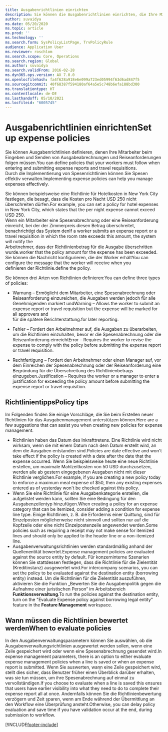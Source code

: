 ```yaml
---
title: Ausgabenrichtlinien einrichten
description: Sie können die Ausgabenrichtlinien einrichten, die Ihre Mitarbeiter beim Eingeben und Senden von Spesenabrechnungen und Reiseanforderungen in Microsoft Dynamics 365 Finance befolgen müssen.
author: suvaidya
ms.date: 05/20/2020
ms.topic: article
ms.prod: ''
ms.technology: ''
ms.search.form: SysPolicyListPage, TrvPolicyRule
audience: Application User
ms.reviewer: roschlom
ms.search.scope: Core, Operations
ms.search.region: Global
ms.author: suvaidya
ms.search.validFrom: 2016-02-28
ms.dyn365.ops.version: AX 7.0.0
ms.openlocfilehash: fa4f628a918e6e099a723ed05994f63d6ad847f5
ms.sourcegitcommit: 40f68387f594180af64a5e5c748b6efa188bd300
ms.translationtype: HT
ms.contentlocale: de-DE
ms.lasthandoff: 05/10/2021
ms.locfileid: "6005745"
---
```

# <a name="set-up-expense-policies"></a><span data-ttu-id="00c4a-103">Ausgabenrichtlinien einrichten</span><span class="sxs-lookup"><span data-stu-id="00c4a-103">Set up expense policies</span></span>

<span data-ttu-id="00c4a-104">Sie können Ausgabenrichtlinien definieren, denen Ihre Mitarbeiter beim Eingeben und Senden von Ausgabeabrechnungen und Reiseanforderungen folgen müssen.</span><span class="sxs-lookup"><span data-stu-id="00c4a-104">You can define policies that your workers must follow when entering and submitting expense reports and travel requisitions.</span></span>         
<span data-ttu-id="00c4a-105">Durch die Implementierung von Spesenrichtlinien können Sie Spesen effektiv verwalten.</span><span class="sxs-lookup"><span data-stu-id="00c4a-105">Implementing expense policies can help you manage expenses effectively.</span></span>         

<span data-ttu-id="00c4a-106">Sie können beispielsweise eine Richtlinie für Hotelkosten in New York City festlegen, die besagt, dass die Kosten pro Nacht USD 250 nicht überschreiten dürfen.</span><span class="sxs-lookup"><span data-stu-id="00c4a-106">For example, you can set a policy for hotel expenses in New York City, which states that the per night expense cannot exceed USD 250.</span></span>       
<span data-ttu-id="00c4a-107">Wenn ein Mitarbeiter eine Spesenabrechnung oder eine Reiseanforderung einreicht, bei der der Zimmerpreis diesen Betrag überschreitet, benachrichtigt das System den</span><span class="sxs-lookup"><span data-stu-id="00c4a-107">If a worker submits an expense report or a travel requisition in which the room rate exceeds this amount, the system will notify the</span></span>        
<span data-ttu-id="00c4a-108">Arbeitnehmer, dass der Richtlinienbetrag für die Ausgabe überschritten wurde.</span><span class="sxs-lookup"><span data-stu-id="00c4a-108">worker that the policy amount for the expense has been exceeded.</span></span> <span data-ttu-id="00c4a-109">Sie können die Nachricht konfigurieren, die der Worker erhält</span><span class="sxs-lookup"><span data-stu-id="00c4a-109">You can configure the message that the worker will receive when you</span></span>        
<span data-ttu-id="00c4a-110">definieren der Richtlinie.</span><span class="sxs-lookup"><span data-stu-id="00c4a-110">define the policy.</span></span>      
        
<span data-ttu-id="00c4a-111">Sie können drei Arten von Richtlinien definieren:</span><span class="sxs-lookup"><span data-stu-id="00c4a-111">You can define three types of policies:</span></span>         
        
- <span data-ttu-id="00c4a-112">Warnung – Ermöglicht dem Mitarbeiter, eine Spesenabrechnung oder Reiseanforderung einzureichen, die Ausgaben werden jedoch für alle Genehmigenden markiert und</span><span class="sxs-lookup"><span data-stu-id="00c4a-112">Warning – Allows the worker to submit an expense report or travel requisition but the expense will be marked for all approvers and</span></span>        
  <span data-ttu-id="00c4a-113">für die spätere Berichterstattung.</span><span class="sxs-lookup"><span data-stu-id="00c4a-113">for later reporting.</span></span>        

- <span data-ttu-id="00c4a-114">Fehler – Fordert den Arbeitnehmer auf, die Ausgaben zu überarbeiten, um die Richtlinien einzuhalten, bevor er die Spesenabrechnung oder die Reiseanforderung einreicht</span><span class="sxs-lookup"><span data-stu-id="00c4a-114">Error – Requires the worker to revise the expense to comply with the policy before submitting the expense report or travel requisition.</span></span>       
 
 - <span data-ttu-id="00c4a-115">Rechtfertigung – Fordert den Arbeitnehmer oder einen Manager auf, vor dem Einreichen der Spesenabrechnung oder der Reiseanforderung eine Begründung für die Überschreitung des Richtlinienbetrags einzugeben.</span><span class="sxs-lookup"><span data-stu-id="00c4a-115">Justification – Requires the worker or a manager to enter a justification for exceeding the policy amount before submitting the expense report or travel requisition.</span></span>        

## <a name="policy-tips"></a><span data-ttu-id="00c4a-116">Richtlinientipps</span><span class="sxs-lookup"><span data-stu-id="00c4a-116">Policy tips</span></span>
<span data-ttu-id="00c4a-117">Im Folgenden finden Sie einige Vorschläge, die Sie beim Erstellen neuer Richtlinien für das Ausgabenmanagement unterstützen können.</span><span class="sxs-lookup"><span data-stu-id="00c4a-117">Here are a few suggestions that can assist you when creating new policies for expense management.</span></span> 
* <span data-ttu-id="00c4a-118">Richtlinien haben das Datum des Inkrafttretens. Eine Richtlinie wird nicht wirksam, wenn sie mit einem Datum nach dem Datum erstellt wird, an dem die Ausgaben entstanden sind.</span><span class="sxs-lookup"><span data-stu-id="00c4a-118">Policies are date effective and won't take effect if the policy is created with a date after the date that the expense occurred.</span></span> <span data-ttu-id="00c4a-119">Wenn Sie beispielsweise heute eine neue Richtlinie erstellen, um maximale Mahlzeitkosten von 50 USD durchzusetzen, werden alle ab gestern eingegebenen Ausgaben nicht mit dieser Richtlinie verglichen.</span><span class="sxs-lookup"><span data-stu-id="00c4a-119">For example, if you are creating a new policy today to enforce a maximum meal expense of $50, then any existing expenses entered as of yesterday won't be checked against this policy.</span></span>
* <span data-ttu-id="00c4a-120">Wenn Sie eine Richtlinie für eine Ausgabenkategorie erstellen, die aufgelistet werden kann, sollten Sie eine Bedingung für den Ausgabenzeilentyp hinzufügen.</span><span class="sxs-lookup"><span data-stu-id="00c4a-120">When creating a policy for an expense category that can be itemized, consider adding a condition for expense line type.</span></span> <span data-ttu-id="00c4a-121">Einige Richtlinien, z. B. die Erfordernis einer Quittung, sind für Einzelposten möglicherweise nicht sinnvoll und sollten nur auf die Kopfzeile oder eine nicht Einzelpostenzeile angewendet werden.</span><span class="sxs-lookup"><span data-stu-id="00c4a-121">Some policies such as requiring a receipt may not make sense for itemized lines and should only be applied to the header line or a non-itemized line.</span></span> 
* <span data-ttu-id="00c4a-122">Ausgabenverwaltungsrichtlinien werden standardmäßig anhand der Quellenentität bewertet.</span><span class="sxs-lookup"><span data-stu-id="00c4a-122">Expense management policies are evaluated against the source entity by default.</span></span> <span data-ttu-id="00c4a-123">Für konzerninterne Szenarien können Sie stattdessen festlegen, dass die Richtlinie für die Zielentität (Kreditinstanz) ausgewertet wird.</span><span class="sxs-lookup"><span data-stu-id="00c4a-123">For intercompany scenarios, you can set the policy to be evaluated against the destination entity (borrowing entity) instead.</span></span> <span data-ttu-id="00c4a-124">Um die Richtlinien für die Zielentität auszuführen, aktivieren Sie die Funktion „Bewerten Sie die Ausgabenpolitik gegen die Aufnahme einer juristischen Person“ im Arbeitsbereich **Funktionsverwaltung**.</span><span class="sxs-lookup"><span data-stu-id="00c4a-124">To run the policies against the destination entity, turn on the "Evaluate Expense policy against borrowing legal entity" feature in the **Feature Management** workspace.</span></span>

## <a name="when-to-evaluate-policies"></a><span data-ttu-id="00c4a-125">Wann müssen die Richtlinien bewertet werden</span><span class="sxs-lookup"><span data-stu-id="00c4a-125">When to evaluate policies</span></span>

<span data-ttu-id="00c4a-126">In den Ausgabenverwaltungsparametern können Sie auswählen, ob die Ausgabenverwaltungsrichtlinien ausgewertet werden sollen, wenn eine Zeile gespeichert wird oder wenn eine Spesenabrechnung gesendet wird.</span><span class="sxs-lookup"><span data-stu-id="00c4a-126">In expense management parameters, there is an option to either evaluate expense management policies when a line is saved or when an expense report is submitted.</span></span> <span data-ttu-id="00c4a-127">Wenn Sie auswerten, wann eine Zeile gespeichert wird, stellt dies sicher, dass Benutzer früher einen Überblick darüber erhalten, was sie tun müssen, um ihre Spesenabrechnung auf einmal zu vervollständigen.</span><span class="sxs-lookup"><span data-stu-id="00c4a-127">If you choose to evaluate when a line is saved this ensures that users have earlier visibility into what they need to do to complete their expense report all at once.</span></span> <span data-ttu-id="00c4a-128">Andernfalls können Sie die Richtlinienbewertung verzögern und Zeit sparen, wenn am Ende während der Übermittlung an den Workflow eine Überprüfung ansteht.</span><span class="sxs-lookup"><span data-stu-id="00c4a-128">Otherwise, you can delay policy evaluation and save time if you have validation occur at the end, during submission to workflow.</span></span>


[!INCLUDE[footer-include](../includes/footer-banner.md)]